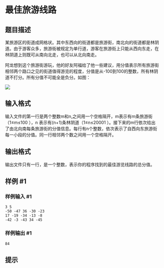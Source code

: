 # 最佳旅游线路

## 题目描述

某旅游区的街道成网格状。其中东西向的街道都是旅游街，南北向的街道都是林阴道。由于游客众多，旅游街被规定为单行道，游客在旅游街上只能从西向东走，在林阴道上则既可从南向北走，也可以从北向南走。

阿龙想到这个旅游街游玩，他的好友阿福给了他一些建议，用分值表示所有旅游街相邻两个路口之见的街道值得游览的程度，分值是从-100到100的整数，所有林阴道不打分。所有分值不可能全是负分。如图：

 ![](https://cdn.luogu.com.cn/upload/pic/1235.png) 



## 输入格式

输入文件的第一行是两个整数m和n,之间用一个空格隔开，m表示有m条旅游街（1≤m≤100 ），n 表示有(n+1)条林阴道（1≤n≤20001 ）。接下来的m行依次给出了由北向南每条旅游街的分值信息。每行有n个整数，依次表示了自西向东旅游街每一小段的分值。同一行相邻两个数之间用一个空格隔开。


## 输出格式

输出文件只有一行，是一个整数，表示你的程序找到的最佳游览线路的总分值。


## 样例 #1

### 样例输入 #1
```
3 5 
-50 -47 36 -30 -23 
17 -19 -34 -13 -8 
-42 -3 -43 34 -45
```

### 样例输出 #1

```
84
```

## 提示


